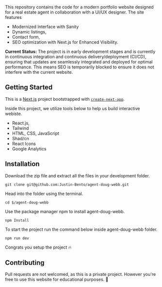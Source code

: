 This repository contains the code for a modern portfolio website designed for a real estate agent in collaboration with a UI/UX designer. The site features 

* Modernized Interface with Sanity
* Dynamic listings, 
* Contact form, 
* SEO optimization with Next.js for Enhanced Visibility.

**Current Status:** The project is in early development stages and is currently in continuous integration and continuous delivery/deployment (CI/CD), ensuring that updates are seamlessly integrated and deployed for optimal performance. This means SEO is temporarily blocked to ensure it does not interfere with the current website. 

## Getting Started
This is a [Next.js](https://nextjs.org/) project bootstrapped with [`create-next-app`](https://github.com/vercel/next.js/tree/canary/packages/create-next-app). 

Inside this project, we utilize tools below to help us build interactive webiste.
* React.js,
* Tailwind
* HTML, CSS, JavaScript
* Shad/cn
* React Icons
* Google Analytics
 

## Installation

Download the zip file and extract all the files in your development folder.
```
git clone git@github.com:Justin-Bento/agent-doug-webb.git
```
Head into the folder using the terminal. 
```
cd $/agent-doug-webb
```
Use the package manager npm to install agent-doug-webb.
```
npm Install
```
To start the project run the command below inside agent-doug-webb folder.
```
npm run dev
```

Congrats you setup the project 🔥

## Contributing

Pull requests are not welcomed, as this is a private project. However you're free to use this website for educational purposes. 🚀
